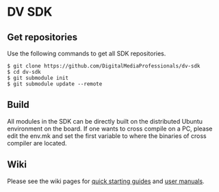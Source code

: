 # DV SDK

## Get repositories

Use the following commands to get all SDK repositories.
```console
$ git clone https://github.com/DigitalMediaProfessionals/dv-sdk
$ cd dv-sdk
$ git submodule init
$ git submodule update --remote
```

## Build

All modules in the SDK can be directly built on the distributed Ubuntu environment on the board. If one wants to cross compile on a PC, please edit the env.mk and set the first variable to where the binaries of cross compiler are located.

## Wiki

Please see the wiki pages for [quick starting guides](https://github.com/DigitalMediaProfessionals/dv-sdk/wiki/Quick-Start) and [user manuals](https://github.com/DigitalMediaProfessionals/dv-sdk/wiki/User-manual).
